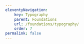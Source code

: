 ```yaml
---
eleventyNavigation:
    key: Typography
    parent: Foundations
    url: /foundations/typography/
    order: 7
permalink: false
---
```

